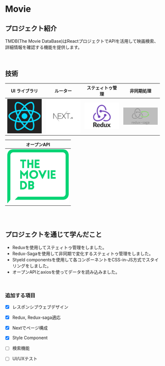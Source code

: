 # Movie

## プロジェクト紹介

TMDB(The Movie DataBase)はReactプロジェクトでAPIを活用して映画検索、詳細情報を確認する機能を提供します。

<br>


## 技術

|               UI ライブラリ                |                      ルーター                       |                  ステェィトゥ管理                  |                非同期処理                 |
| :----------------------------------------: | :-----------------------------------------------: | :----------------------------------------: | :---------------------------------------------: |
| <img src="images/react.png" width="200px"> | <img src="images/next.png" width="200px"> | <img src="images/redux.png" width="200px"> | <img src="images/redux saga.png" width="200px"> |


|                 オープンAPI                  |
| :---------------------------------------: |
| <img src="images/tmdb.png" width="200px"> |

<br>


<br>

## プロジェクトを通じて学んだこと

* Reduxを使用してステェィトゥ管理をしました。
* Redux-Sagaを使用して非同期で変化するステェィトゥ管理をしました。
* Styeld componentsを使用して各コンポーネントをCSS-in-JS方式でスタイリングをしました。
* オープンAPIとaxiosを使ってデータを読み込みました。

<br>

### 追加する項目
- [x]  レスポンシブウェブデザイン
- [x]  Redux, Redux-saga適応
- [x]  Nextでページ構成
- [x]  Style Component

- [ ]  検索機能
- [ ]  UI/UXテスト


